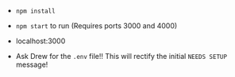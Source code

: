 - `npm install`

- `npm start` to run (Requires ports 3000 and 4000)

- localhost:3000

- Ask Drew for the `.env` file!! This will rectify the initial `NEEDS SETUP` message!
